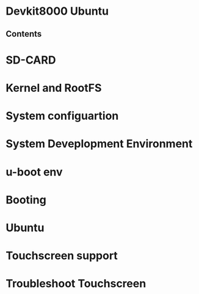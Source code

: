 # Devkit8000 Ubuntu
## Contents
# SD-CARD
# Kernel and RootFS
# System configuartion
# System Deveplopment Environment
# u-boot env
# Booting
# Ubuntu
# Touchscreen support
# Troubleshoot Touchscreen

